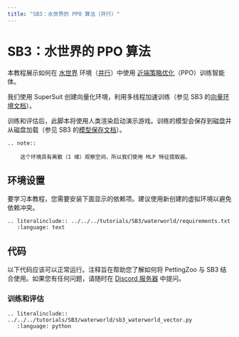 ```yaml
---
title: "SB3：水世界的 PPO 算法（并行）"
---
```


# SB3：水世界的 PPO 算法

本教程展示如何在 [水世界](/environments/sisl/waterworld/) 环境（[并行](/api/parallel/)）中使用 [近端策略优化](https://stable-baselines3.readthedocs.io/en/master/modules/ppo.html)（PPO）训练智能体。

我们使用 SuperSuit 创建向量化环境，利用多线程加速训练（参见 SB3 的[向量环境文档](https://stable-baselines3.readthedocs.io/en/master/guide/vec_envs.html)）。

训练和评估后，此脚本将使用人类渲染启动演示游戏。训练的模型会保存到磁盘并从磁盘加载（参见 SB3 的[模型保存文档](https://stable-baselines3.readthedocs.io/en/master/guide/save_format.html)）。
```{eval-rst}
.. note::

    这个环境具有离散（1 维）观察空间，所以我们使用 MLP 特征提取器。
```


## 环境设置
要学习本教程，您需要安装下面显示的依赖项。建议使用新创建的虚拟环境以避免依赖冲突。
```{eval-rst}
.. literalinclude:: ../../../tutorials/SB3/waterworld/requirements.txt
   :language: text
```

## 代码
以下代码应该可以正常运行。注释旨在帮助您了解如何将 PettingZoo 与 SB3 结合使用。如果您有任何问题，请随时在 [Discord 服务器](https://discord.gg/nhvKkYa6qX) 中提问。

### 训练和评估

```{eval-rst}
.. literalinclude:: ../../../tutorials/SB3/waterworld/sb3_waterworld_vector.py
   :language: python
```

